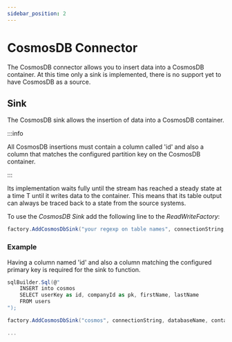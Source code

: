 ```yaml
---
sidebar_position: 2
---
```


# CosmosDB Connector

The CosmosDB connector allows you to insert data into a CosmosDB container.
At this time only a sink is implemented, there is no support yet to have CosmosDB as a source.

## Sink

The CosmosDB sink allows the insertion of data into a CosmosDB container.

:::info

All CosmosDB insertions must contain a column called 'id' and also a column that matches the configured partition key on the CosmosDB container.

:::

Its implementation waits fully until the stream has reached a steady state at a time T until it writes data to the container.
This means that its table output can always be traced back to a state from the source systems.

To use the *CosmosDB Sink* add the following line to the *ReadWriteFactory*:

```csharp
factory.AddCosmosDbSink("your regexp on table names", connectionString, databaseName, containerName);
```

### Example

Having a column named 'id' and also a column matching the configured primary key is required for the sink to function.

```csharp
sqlBuilder.Sql(@"
    INSERT into cosmos
    SELECT userKey as id, companyId as pk, firstName, lastName 
    FROM users
");

factory.AddCosmosDbSink("cosmos", connectionString, databaseName, containerName);

...
```